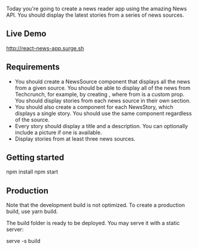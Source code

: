 Today you're going to create a news reader app using the amazing News API. You should display the latest stories from a series of news sources.

## Live Demo
http://react-news-app.surge.sh

## Requirements

* You should create a NewsSource component that displays all the news from a given source. You should be able to display all of the news from Techcrunch, for example, by creating <NewsSource from="techcrunch">, where from is a custom prop. You should display stories from each news source in their own section.
* You should also create a component for each NewsStory, which displays a single story. You should use the same component regardless of the source.
* Every story should display a title and a description. You can optionally include a picture if one is available.
* Display stories from at least three news sources.

## Getting started
npm install
npm start

## Production
Note that the development build is not optimized.
To create a production build, use yarn build.

The build folder is ready to be deployed.
You may serve it with a static server:

  serve -s build